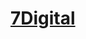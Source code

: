 # [7Digital](https://cloudinary.gitbook.io/abbey-road-hackathon-2018/7digital-umg-content-access/using-7digital-api)

